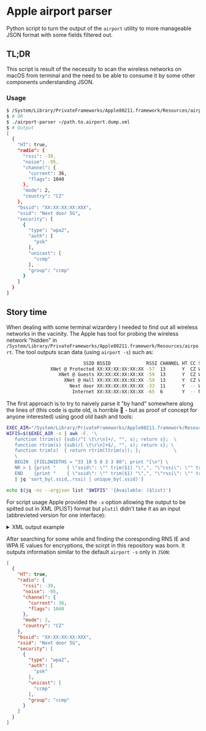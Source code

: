 # Apple airport parser
Python script to turn the output of the `airport` utility to more manageable JSON format with some fields filtered out.

## TL;DR
This script is result of the necessity to scan the wireless networks on macOS from terminal and the need to be able to consume it by some other components understanding JSON.

### Usage
```bash
$ /System/Library/PrivateFrameworks/Apple80211.framework/Resources/airport -xs | ./airport-parser # | jq dump
$ # OR
$ ./airport-parser ~/path.to.airport.dump.xml
$ # Output
[
  {
    "HT": true,
    "radio": {
      "rssi": -39,
      "noise": -95,
      "channel": {
        "current": 36,
        "flags": 1040
      },
      "mode": 2,
      "country": "CZ"
    },
    "bssid": "XX:XX:XX:XX:XXX",
    "ssid": "Next door 5G",
    "security": [
      {
        "type": "wpa2",
        "auth": [
          "psk"
        ],
        "unicast": [
          "ccmp"
        ],
        "group": "ccmp"
      }
    ]
  }
]
```

## Story time
When dealing with some terminal wizardery I needed to find out all wireless networks in the vacinity. The Apple has tool for probing the wireless network "hidden" in `/System/Library/PrivateFrameworks/Apple80211.framework/Resources/airport`. The tool outputs scan data (using `airport -s`) such as:

```bash
                            SSID BSSID             RSSI CHANNEL HT CC SECURITY (auth/unicast/group)
                XNet @ Protected XX:XX:XX:XX:XX:XX -57  13      Y  CZ WPA2(PSK/AES/AES) 
                   XNet @ Guests XX:XX:XX:XX:XX:XX -59  13      Y  CZ WPA2(PSK/AES/AES) 
                     XNet @ Hall XX:XX:XX:XX:XX:XX -59  13      Y  CZ WPA2(PSK/AES/AES) 
                       Next door XX:XX:XX:XX:XX:XX -33  11      Y  -- WPA2(PSK/AES/AES) 
                        Internet XX:XX:XX:XX:XX:XX -65  6       Y  -- NONE

```

The first approach is to try to naively parse it "by hand" somewhere along the lines of (this code is quite old, is horrible :facepalm: - but as proof of concept for anyone interested) using good old bash and tools:
```bash
EXEC_AIR="/System/Library/PrivateFrameworks/Apple80211.framework/Resources/airport"
WIFIS=$($EXEC_AIR -s | awk -F. '\
   function ltrim(s) {sub(/^[ \t\r\n]+/, "", s); return s};  \
   function rtrim(s) {sub(/[ \t\r\n]+$/, "", s); return s}; \
   function trim(s)  { return rtrim(ltrim(s)); };            \
   \
   BEGIN  {FIELDWIDTHS = "33 18 5 8 3 3 80"; print "[\n"} \
   NR > 1 {print "    { \"ssid\": \"" trim($1) "\",", "\"rssi\": \"" trim($3) "\", \"security\": \"" trim($7) "\" },"} \
   END    {print "    { \"ssid\": \"" trim($1) "\",", "\"rssi\": \"" trim($3) "\", \"security\": \"" trim($7) "\" }\n]"}' \
   | jq 'sort_by(.ssid,.rssi) | unique_by(.ssid)')

echo $(jq -nc --argjson list "$WIFIS" '{Available: ($list)')
```

For script usage Apple provided the `-x` option allowing the output to be spitted out in XML (PLIST) format but `plutil` didn't take it as an input (abbrevieted version for one interface):

<details>
<summary>XML output example</summary>

```xml
<array>
	<dict>
		<key>80211D_IE</key>
		<dict>
			<key>IE_KEY_80211D_CHAN_INFO_ARRAY</key>
			<array>
				<dict>
					<key>IE_KEY_80211D_FIRST_CHANNEL</key>
					<integer>36</integer>
					<key>IE_KEY_80211D_MAX_POWER</key>
					<integer>20</integer>
					<key>IE_KEY_80211D_NUM_CHANNELS</key>
					<integer>1</integer>
				</dict>
			</array>
			<key>IE_KEY_80211D_COUNTRY_CODE</key>
			<string>CZ</string>
		</dict>
		<key>AGE</key><integer>0</integer>
		<key>AP_MODE</key><integer>2</integer>
		<key>BEACON_INT</key><integer>100</integer>
		<key>BSSID</key><string>XX:XX:XX:XX:XX:XX</string>
		<key>CAPABILITIES</key><integer>2321</integer>
		<key>CHANNEL</key><integer>48</integer>
		<key>CHANNEL_FLAGS</key><integer>20</integer>
		<key>HT_CAPS_IE</key>
		<dict>
			<key>AMPDU_PARAMS</key>
			<integer>23</integer>
			<key>ASEL_CAPS</key>
			<integer>0</integer>
			<key>CAPS</key>
			<integer>111</integer>
			<key>EXT_CAPS</key>
			<integer>0</integer>
			<key>MCS_SET</key><data> ... </data>
			<key>TXBF_CAPS</key><integer>0</integer>
		</dict>
		<key>HT_IE</key>
		<dict>
			<key>HT_BASIC_MCS_SET</key><data> ... </data>
			<key>HT_DUAL_BEACON</key><false/>
			<key>HT_DUAL_CTS_PROT</key><false/>
			<key>HT_LSIG_TXOP_PROT_FULL</key><false/>
			<key>HT_NON_GF_STAS_PRESENT</key><true/>
			<key>HT_OBSS_NON_HT_STAS_PRESENT</key><false/>
			<key>HT_OP_MODE</key><integer>0</integer>
			<key>HT_PCO_ACTIVE</key><false/>
			<key>HT_PCO_PHASE</key><false/>
			<key>HT_PRIMARY_CHAN</key><integer>48</integer>
			<key>HT_PSMP_STAS_ONLY</key><false/>
			<key>HT_RIFS_MODE</key><false/>
			<key>HT_SECONDARY_BEACON</key><false/>
      <key>HT_SECONDARY_CHAN_OFFSET</key><integer>3</integer>
      <key>HT_SERVICE_INT</key><integer>0</integer>
      <key>HT_STA_CHAN_WIDTH</key><true/>
      <key>HT_TX_BURST_LIMIT</key><false/>
		</dict>
		<key>IE</key><data> ... </data>
		<key>NOISE</key><integer>0</integer>
		<key>RATES</key><array><integer>6</integer></array>
		<key>RSN_IE</key>
		<dict>
			<key>IE_KEY_RSN_AUTHSELS</key>
			<array><integer>2</integer></array>
			<key>IE_KEY_RSN_MCIPHER</key><integer>4</integer>
			<key>IE_KEY_RSN_UCIPHERS</key><array><integer>4</integer></array>
			<key>IE_KEY_RSN_VERSION</key><integer>1</integer>
		</dict>
		<key>RSSI</key><integer>-58</integer>
		<key>SSID</key><data>...</data>
		<key>SSID_STR</key><string>XNet 5G @ Protected</string>
		<key>VHT_CAPS</key>
		<dict>
			<key>INFO</key><integer>843055152</integer>
			<key>SUPPORTED_MCS_SET</key><data> ... </data>
		</dict>
		<key>VHT_OP</key>
		<dict>
			<key>BASIC_MCS_SET</key><integer>-6</integer>
			<key>CHANNEL_CENTER_FREQUENCY_SEG0</key><integer>0</integer>
			<key>CHANNEL_CENTER_FREQUENCY_SEG1</key><integer>0</integer>
			<key>CHANNEL_WIDTH</key><integer>0</integer>
		</dict>
	</dict>
  <array>
```
</details>


After searching for some while and finding the coresponding RNS IE and WPA IE values for encryptions, the scirpt in this repository was born. It outputs information similar to the default `airport -s` only in `JSON`:
```json
[
  {
    "HT": true,
    "radio": {
      "rssi": -39,
      "noise": -95,
      "channel": {
        "current": 36,
        "flags": 1040
      },
      "mode": 2,
      "country": "CZ"
    },
    "bssid": "XX:XX:XX:XX:XXX",
    "ssid": "Next door 5G",
    "security": [
      {
        "type": "wpa2",
        "auth": [
          "psk"
        ],
        "unicast": [
          "ccmp"
        ],
        "group": "ccmp"
      }
    ]
  }
]
```
